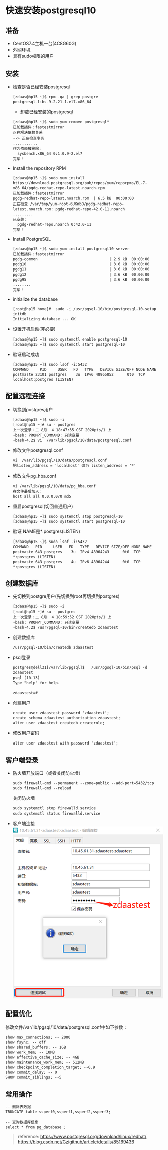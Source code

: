 # 快速安装postgresql10

## 准备
- CentOS7.4主机一台(4C8G60G)
- 外网环境
- 具有sudo权限的用户
## 安装
- 检查是否已经安装postgresql
  ```
  [zdaas@hp15 ~]$ rpm -qa | grep postgre
  postgresql-libs-9.2.21-1.el7.x86_64
  ```
  - 卸载已经安装的postgresql
  ```
  [zdaas@hp15 ~]$ sudo yum remove postgresql*
  已加载插件：fastestmirror
  正在解决依赖关系
  --> 正在检查事务
  ...........
  作为依赖被删除:
    sysbench.x86_64 0:1.0.9-2.el7                                                            
  完毕！
  ```
- Install the repository RPM
  ```
  [zdaas@hp15 ~]$ sudo yum install https://download.postgresql.org/pub/repos/yum/reporpms/EL-7-x86_64/pgdg-redhat-repo-latest.noarch.rpm
  已加载插件：fastestmirror
  pgdg-redhat-repo-latest.noarch.rpm  | 6.5 kB  00:00:00     
  正在检查 /var/tmp/yum-root-6UKnbO/pgdg-redhat-repo-latest.noarch.rpm: pgdg-redhat-repo-42.0-11.noarch
  .........
  已安装:
    pgdg-redhat-repo.noarch 0:42.0-11                        
  完毕！
  ```
- Install PostgreSQL
  ```
  [zdaas@hp15 ~]$ sudo yum install postgresql10-server
  已加载插件：fastestmirror
  pgdg-common                                | 2.9 kB  00:00:00     
  pgdg10                                     | 3.6 kB  00:00:00     
  pgdg11                                     | 3.6 kB  00:00:00     
  pgdg12                                     | 3.6 kB  00:00:00     
  pgdg95                                     | 3.6 kB  00:00:00
  ........
  完毕！   
  ```
- initialize the database
  ```
  [root@hp15 home]#  sudo -i /usr/pgsql-10/bin/postgresql-10-setup initdb
  Initializing database ... OK
  ```
- 设置开机启动(非必要)
  ```
  [zdaas@hp15 ~]$ sudo systemctl enable postgresql-10
  [zdaas@hp15 ~]$ sudo systemctl start postgresql-10
  ```
- 验证启动成功
  ```
  [zdaas@hp15 ~]$ sudo lsof -i:5432
  COMMAND     PID     USER   FD   TYPE   DEVICE SIZE/OFF NODE NAME
  postmaste 23101 postgres    3u  IPv6 48965852      0t0  TCP localhost:postgres (LISTEN)
  ```
## 配置远程连接
- 切换到postgres用户
  ```
  [zdaas@hp15 ~]$ sudo -i
  [root@hp15 ~]# su - postgres
  上一次登录：二 8月  4 18:47:35 CST 2020pts/1 上
  -bash: PROMPT_COMMAND: 只读变量
  -bash-4.2$ vi  /var/lib/pgsql/10/data/postgresql.conf
  ```
- 修改文件postgresql.conf
  ```
  vi  /var/lib/pgsql/10/data/postgresql.conf
  把listen_address = 'localhost' 改为 listen_address = '*'
  ```
- 修改文件pg_hba.conf
  ```
  vi /var/lib/pgsql/10/data/pg_hba.conf
  在文件最后加入:
  host all all 0.0.0.0/0 md5
  ```
- 重启postgresql(切回普通用户)
  ```
  [zdaas@hp15 ~]$ sudo systemctl stop postgresql-10
  [zdaas@hp15 ~]$ sudo systemctl start postgresql-10
  ```
- 验证
  NAME是*:postgres(LISTEN)
  ```
  [zdaas@hp15 ~]$ sudo lsof -i:5432
  COMMAND   PID     USER   FD   TYPE   DEVICE SIZE/OFF NODE NAME
  postmaste 643 postgres    3u  IPv4 48964243      0t0  TCP *:postgres (LISTEN)
  postmaste 643 postgres    4u  IPv6 48964244      0t0  TCP *:postgres (LISTEN)
  ```
## 创建数据库
- 先切换到postgre用户(先切换到root再切换到postgres)
  ```
  [zdaas@hp15 ~]$ sudo -i
  [root@hp15 ~]# su - postgres
  上一次登录：二 8月  4 18:59:52 CST 2020pts/1 上
  -bash: PROMPT_COMMAND: 只读变量
  -bash-4.2$ /usr/pgsql-10/bin/createdb zdaastest
  ```
- 创建数据库
  ```
  /usr/pgsql-10/bin/createdb zdaastest
  ```
- psql登录
  ```
  postgres@dell31[/var/lib/pgsql]$   /usr/pgsql-10/bin/psql -d zdaastest
  psql (10.13)
  Type "help" for help.

  zdaastest=#
  ```
- 创建用户
  ```
  create user zdaastest password 'zdaastest';
  create schema zdaastest authorization zdaastest;
  alter user zdaastest createdb createrole;
  ```
- 修改用户密码
  ```
  alter user zdaastest with password 'zdaastest';
  ```
## 客户端登录
- 防火墙开放端口（或者关闭防火墙）
  ```
  sudo firewall-cmd --permanent --zone=public --add-port=5432/tcp
  sudo firewall-cmd --reload
  ```
  关闭防火墙
  ```
  sudo systemctl stop firewalld.service
  sudo systemctl status firewalld.service
  ```
- 客户端连接
  ![](imgs/20200804_postgresql_conn.png)

## 配置优化
修改文件/var/lib/pgsql/10/data/postgresql.conf中如下参数：
```
show max_connections; -- 2000
show fsync; -- off
show shared_buffers; -- 1GB
show work_mem; -- 10MB
show effective_cache_size; -- 4GB
show maintenance_work_mem; -- 512MB
show checkpoint_completion_target; --0.9
show commit_delay; -- 0
SHOW commit_siblings; --5
```
## 常用操作
```
-- 删除表数据
TRUNCATE table ssperf0,ssperf1,ssperf2,ssperf3;

-- 查询数据库信息
select * from pg_database ; 
```

>reference:
https://www.postgresql.org/download/linux/redhat/
https://blog.csdn.net/Gzigithub/article/details/85169436
